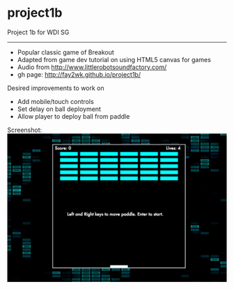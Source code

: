 # project1b
Project 1b for WDI SG
___
+ Popular classic game of Breakout
+ Adapted from game dev tutorial on using HTML5 canvas for games
+ Audio from http://www.littlerobotsoundfactory.com/
+ gh page: http://fay2wk.github.io/project1b/

Desired improvements to work on
+ Add mobile/touch controls
+ Set delay on ball deployment
+ Allow player to deploy ball from paddle

Screenshot:
![alt tag](https://raw.githubusercontent.com/fay2wk/project1b/gh-pages/project1bss.png)
